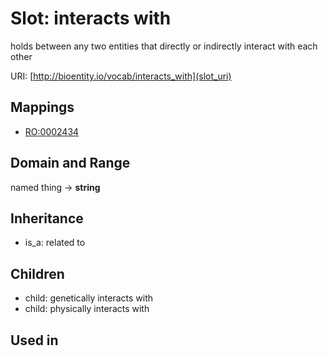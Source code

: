 # Slot: interacts with


holds between any two entities that directly or indirectly interact with each other

URI: [http://bioentity.io/vocab/interacts_with](slot_uri)
## Mappings

 * [RO:0002434](http://purl.obolibrary.org/obo/RO_0002434)
## Domain and Range

named thing -> **string**
## Inheritance

 *  is_a: related to
## Children

 *  child: genetically interacts with
 *  child: physically interacts with
## Used in

